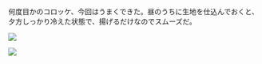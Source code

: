 何度目かのコロッケ、今回はうまくできた。昼のうちに生地を仕込んでおくと、夕方しっかり冷えた状態で、揚げるだけなのでスムーズだ。

![](https://photos.apkas.net/medium/202410/20241016-135340.webp)

![](https://photos.apkas.net/medium/202410/20241016-191448.webp)
